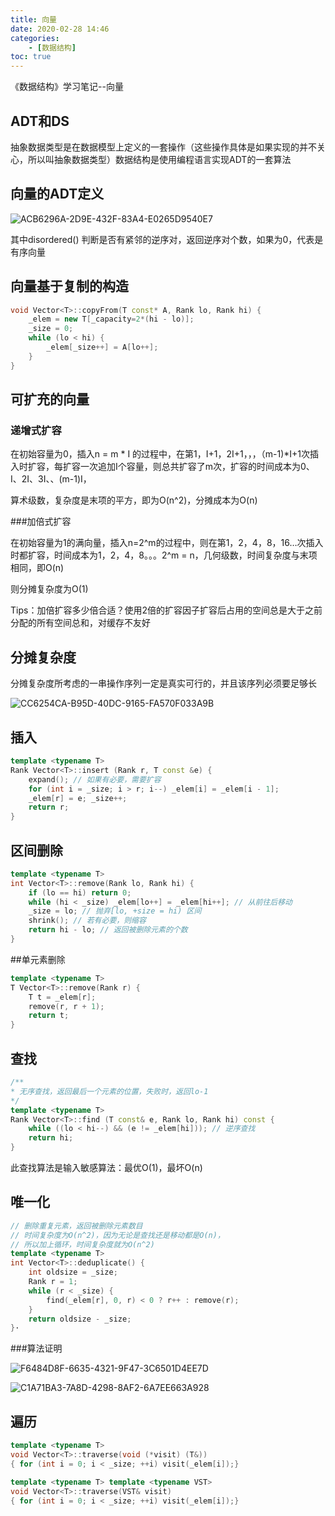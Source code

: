 ```yaml
---
title: 向量
date: 2020-02-28 14:46
categories:
	- [数据结构]
toc: true
---
```


《数据结构》学习笔记--向量

<!--more-->

## ADT和DS

抽象数据类型是在数据模型上定义的一套操作（这些操作具体是如果实现的并不关心，所以叫抽象数据类型）数据结构是使用编程语言实现ADT的一套算法

## 向量的ADT定义

![ACB6296A-2D9E-432F-83A4-E0265D9540E7](http://ziangleiblog.oss-cn-beijing.aliyuncs.com/uPic/1.png)

其中disordered() 判断是否有紧邻的逆序对，返回逆序对个数，如果为0，代表是有序向量

## 向量基于复制的构造

```c++
void Vector<T>::copyFrom(T const* A, Rank lo, Rank hi) {
    _elem = new T[_capacity=2*(hi - lo)];
    _size = 0;
    while (lo < hi) {
        _elem[_size++] = A[lo++];
    }
}
```

## 可扩充的向量

### 递增式扩容

在初始容量为0，插入n = m * I 的过程中，在第1，I+1，2I+1，，，（m-1)*I+1次插入时扩容，每扩容一次追加I个容量，则总共扩容了m次，扩容的时间成本为0、I、2I、3I、、(m-1)I，

算术级数，复杂度是末项的平方，即为O(n^2)，分摊成本为O(n)

###加倍式扩容

在初始容量为1的满向量，插入n=2^m的过程中，则在第1，2，4，8，16…次插入时都扩容，时间成本为1，2，4，8。。。2^m = n，几何级数，时间复杂度与末项相同，即O(n)

则分摊复杂度为O(1)

Tips：加倍扩容多少倍合适？使用2倍的扩容因子扩容后占用的空间总是大于之前分配的所有空间总和，对缓存不友好

## **分摊复杂度**

分摊复杂度所考虑的一串操作序列一定是真实可行的，并且该序列必须要足够长

![CC6254CA-B95D-40DC-9165-FA570F033A9B](http://ziangleiblog.oss-cn-beijing.aliyuncs.com/uPic/2.png)

## 插入

```c++
template <typename T>
Rank Vector<T>::insert (Rank r, T const &e) {
    expand(); // 如果有必要，需要扩容
    for (int i = _size; i > r; i--) _elem[i] = _elem[i - 1];
    _elem[r] = e; _size++;
    return r;
}
```

## 区间删除

```c++
template <typename T>
int Vector<T>::remove(Rank lo, Rank hi) {
    if (lo == hi) return 0;
    while (hi < _size) _elem[lo++] = _elem[hi++]; // 从前往后移动
    _size = lo; // 抛弃[lo, +size = hi) 区间
    shrink(); // 若有必要，则缩容
    return hi - lo; // 返回被删除元素的个数
}
```

##单元素删除

```c++
template <typename T>
T Vector<T>::remove(Rank r) {
    T t = _elem[r];
    remove(r, r + 1);
    return t;
}
```

## 查找

```c++
/**
* 无序查找，返回最后一个元素的位置，失败时，返回lo-1
*/
template <typename T>
Rank Vector<T>::find (T const& e, Rank lo, Rank hi) const {
    while ((lo < hi--) && (e != _elem[hi])); // 逆序查找
    return hi;
}
```

此查找算法是输入敏感算法：最优O(1)，最坏O(n)

## 唯一化

```c++
// 删除重复元素，返回被删除元素数目
// 时间复杂度为O(n^2)，因为无论是查找还是移动都是O(n)，
// 所以加上循环，时间复杂度就为O(n^2)
template <typename T>
int Vector<T>::deduplicate() {
    int oldsize = _size;
    Rank r = 1;
    while (r < _size) {
        find(_elem[r], 0, r) < 0 ? r++ : remove(r);
    }
    return oldsize - _size;
}·
```

###算法证明

![F6484D8F-6635-4321-9F47-3C6501D4EE7D](http://ziangleiblog.oss-cn-beijing.aliyuncs.com/uPic/20200228144323_F6484D8F-6635-4321-9F47-3C6501D4EE7D.png)

![C1A71BA3-7A8D-4298-8AF2-6A7EE663A928](http://ziangleiblog.oss-cn-beijing.aliyuncs.com/uPic/20200228144339_C1A71BA3-7A8D-4298-8AF2-6A7EE663A928.png)

## 遍历

```c++
template <typename T>
void Vector<T>::traverse(void (*visit) (T&))
{ for (int i = 0; i < _size; ++i) visit(_elem[i]);}

template <typename T> template <typename VST>
void Vector<T>::traverse(VST& visit) 
{ for (int i = 0; i < _size; ++i) visit(_elem[i]);}
```

